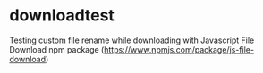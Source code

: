 # downloadtest

Testing custom file rename while downloading with Javascript File Download npm package (https://www.npmjs.com/package/js-file-download)
